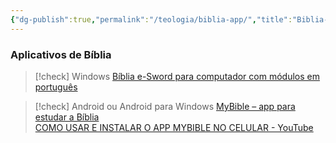```yaml
---
{"dg-publish":true,"permalink":"/teologia/biblia-app/","title":"Biblia-app","metatags":{"description":"Aplicativo para ler a Bíblia"},"tags":["Teologia","aplicativos"],"noteIcon":"1","updated":"2025-05-05T11:48:15.251-03:00"}
---
```



### Aplicativos de Bíblia

> [!check] Windows
> [Bíblia e-Sword para computador com módulos em português](https://myswordbrasil.blogspot.com/2016/02/modulos-e-sword-para-computador-em-pt.html)

> [!check] Android ou Android para Windows
> [MyBible – app para estudar a Bíblia](https://mybible.zone/en/)\
> [COMO USAR E INSTALAR O APP MYBIBLE NO CELULAR - YouTube](https://www.youtube.com/watch?v=41v0nRDb1Ug)
